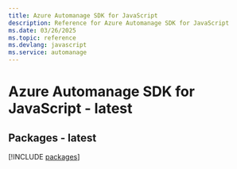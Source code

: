 ```yaml
---
title: Azure Automanage SDK for JavaScript
description: Reference for Azure Automanage SDK for JavaScript
ms.date: 03/26/2025
ms.topic: reference
ms.devlang: javascript
ms.service: automanage
---
```

# Azure Automanage SDK for JavaScript - latest
## Packages - latest
[!INCLUDE [packages](automanage-index.md)]